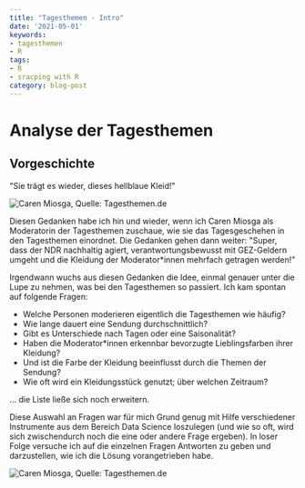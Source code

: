 ```yaml
---
title: "Tagesthemen - Intro"
date: '2021-05-01'
keywords:
- tagesthemen
- R
tags:
- R
- sracping with R
category: blog-post
---
```


# Analyse der Tagesthemen

## Vorgeschichte

"Sie trägt es wieder, dieses hellblaue Kleid!"

![Caren Miosga, Quelle: Tagesthemen.de](/posts/2021-05-01-tagesthemen-intro/sendungsbild-596897~_v-grossgalerie16x9.jpg "Quelle: www.tagesschau.de")

Diesen Gedanken habe ich hin und wieder, wenn ich Caren Miosga als Moderatorin der Tagesthemen zuschaue, wie sie das Tagesgeschehen in den Tagesthemen einordnet. Die Gedanken gehen dann weiter: "Super, dass der NDR nachhaltig agiert, verantwortungsbewusst mit GEZ-Geldern umgeht und die Kleidung der Moderator*innen mehrfach getragen werden!"

Irgendwann wuchs aus diesen Gedanken die Idee, einmal genauer unter die Lupe zu nehmen, was bei den Tagesthemen so passiert.
Ich kam spontan auf folgende Fragen:

- Welche Personen moderieren eigentlich die Tagesthemen wie häufig?
- Wie lange dauert eine Sendung durchschnittlich?
- Gibt es Unterschiede nach Tagen oder eine Saisonalität?
- Haben die Moderator*innen erkennbar bevorzugte Lieblingsfarben ihrer Kleidung?
- Und ist die Farbe der Kleidung beeinflusst durch die Themen der Sendung?
- Wie oft wird ein Kleidungsstück genutzt; über welchen Zeitraum?

... die Liste ließe sich noch erweitern.

Diese Auswahl an Fragen war für mich Grund genug mit Hilfe verschiedener Instrumente aus dem Bereich Data Science loszulegen (und wie so oft, wird sich zwischendurch noch die eine oder andere Frage ergeben). In loser Folge versuche ich auf die einzelnen Fragen Antworten zu geben und darzustellen, wie ich die Lösung vorangetrieben habe.

![Caren Miosga, Quelle: Tagesthemen.de](/posts/2021-05-01-tagesthemen-intro/sendungsbild-661551~_v-grossgalerie16x9.jpg, "Quelle: www.tagesschau.de")